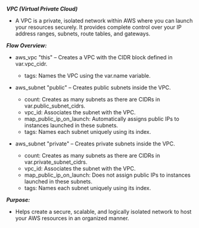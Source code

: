 ***VPC (Virtual Private Cloud)***
- A VPC is a private, isolated network within AWS where you can launch your resources securely.
It provides complete control over your IP address ranges, subnets, route tables, and gateways.

***Flow Overview:***
- aws_vpc "this" – Creates a VPC with the CIDR block defined in var.vpc_cidr.
  - tags: Names the VPC using the var.name variable.

- aws_subnet "public" – Creates public subnets inside the VPC.
  - count: Creates as many subnets as there are CIDRs in var.public_subnet_cidrs.
  - vpc_id: Associates the subnet with the VPC.
  - map_public_ip_on_launch: Automatically assigns public IPs to instances launched in these subnets.
  - tags: Names each subnet uniquely using its index.

- aws_subnet "private" – Creates private subnets inside the VPC.
  - count: Creates as many subnets as there are CIDRs in var.private_subnet_cidrs.
  - vpc_id: Associates the subnet with the VPC.
  - map_public_ip_on_launch: Does not assign public IPs to instances launched in these subnets.
  - tags: Names each subnet uniquely using its index.

***Purpose:***
- Helps create a secure, scalable, and logically isolated network to host your AWS resources in an organized manner.

